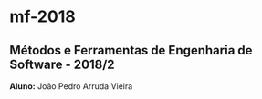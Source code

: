 # mf-2018

## Métodos e Ferramentas de Engenharia de Software - 2018/2

**Aluno:** João Pedro Arruda Vieira
